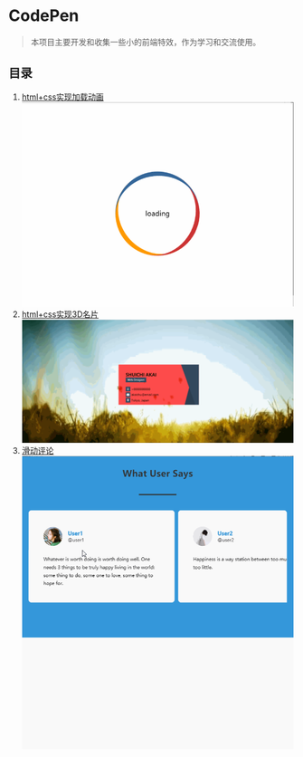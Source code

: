 # CodePen

>本项目主要开发和收集一些小的前端特效，作为学习和交流使用。
## 目录 

1. [html+css实现加载动画 ](src/html/加载动画.html)
![](src/gif/loading.gif)
1. [html+css实现3D名片 ](src/html/3d名片.html)
![](src/gif/card.gif)
1. [滑动评论 ](src/html/滑动评论.html)
![](src/gif/slideComment.gif)